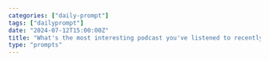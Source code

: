 ```yaml
---
categories: ["daily-prompt"]
tags: ["dailyprompt"]
date: "2024-07-12T15:00:00Z"
title: "What's the most interesting podcast you've listened to recently?"
type: "prompts"
---
```

